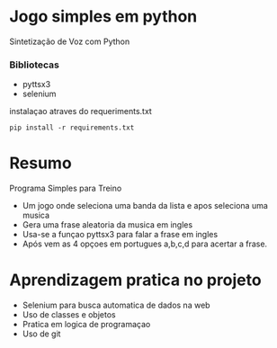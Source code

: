 # Jogo simples em python
Sintetização de Voz com Python 

### Bibliotecas
- pyttsx3
- selenium

instalaçao atraves do requeriments.txt

```pip install -r requirements.txt```


# Resumo
Programa Simples para Treino
- Um jogo onde seleciona uma banda da lista e apos seleciona uma musica
- Gera uma frase aleatoria da musica em ingles
- Usa-se a funçao pyttsx3 para falar a frase em ingles
- Após vem as 4 opçoes em portugues a,b,c,d para acertar a frase.

# Aprendizagem pratica no projeto
- Selenium para busca automatica de dados na web
- Uso de classes e objetos
- Pratica em logica de programaçao
- Uso de git





